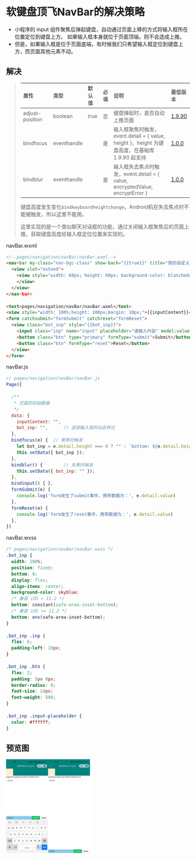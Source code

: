 # 软键盘顶飞NavBar的解决策略

- 小程序的 input 组件聚焦后弹起键盘，自动通过页面上移的方式将输入框所在位置定位到键盘上方。
  如果输入框本身就位于页面顶端，则不会造成上推。
- 但是，如果输入框是位于页面底端，有时候我们只希望输入框定位到键盘上方，而页面其他元素不动。

## 解决

> | 属性            | 类型        | 默认值 | 必填 | 说明                                                         | 最低版本                                                     |
> | :-------------- | :---------- | :----- | :--- | :----------------------------------------------------------- | :----------------------------------------------------------- |
> | adjust-position | boolean     | true   | 否   | 键盘弹起时，是否自动上推页面                                 | [1.9.90](https://developers.weixin.qq.com/miniprogram/dev/framework/compatibility.html) |
> | bindfocus       | eventhandle |        | 是   | 输入框聚焦时触发，event.detail = { value, height }，height 为键盘高度，在基础库 1.9.90 起支持 | [1.0.0](https://developers.weixin.qq.com/miniprogram/dev/framework/compatibility.html) |
> | bindblur        | eventhandle |        | 是   | 输入框失去焦点时触发，event.detail = { value, encryptedValue, encryptError } | [1.0.0](https://developers.weixin.qq.com/miniprogram/dev/framework/compatibility.html) |
>
> 键盘高度发生变化`bindkeyboardheightchange`，Android机在失去焦点时不能被触发，所以这里不能用。
>
> 这里实现的是一个类似聊天对话框的功能，通过关闭输入框聚焦后的页面上推，获取键盘高度给输入框定位位置来实现的。

navBar.wxml

```html
<!--pages/navigation/navBar/navBar.wxml-->
<nav-bar my-class="nav-bgc-class" show-back="{{true}}" title="我的自定义navigation bar99999999" extend-height="{{60}}">
  <view slot="extend">
    <view style="width: 60px; height: 60px; background-color: blanchedalmond;">
    </view>
  </view>
</nav-bar>

<text>pages/navigation/navBar/navBar.wxml</text>
<view style="width: 100%;height: 100px;margin: 10px;">{{inputContent}}</view>
<form catchsubmit="formSubmit" catchreset="formReset">
  <view class="bot_inp" style="{{bot_inp}}">
    <input class="inp" name="input" placeholder="请输入内容" model:value="{{inputContent}}" bindinput="bindinput" adjust-position="{{false}}" bindfocus="bindfocus" bindblur="bindblur" />
    <button class="btn" type="primary" formType="submit">Submit</button>
    <button class="btn" formType="reset">Reset</button>
  </view>
</form>
```

navBar.js

```js
// pages/navigation/navBar/navBar.js
Page({

  /**
   * 页面的初始数据
   */
  data: {
    inputContent: "",
    bot_inp: "",      // 底部输入框的动态样式
  },
  bindfocus(e) {  // 聚焦时触发
    let bot_inp = e.detail.height === 0 ? "" : `bottom: ${e.detail.height}px`;
    this.setData({ bot_inp });
  },
  bindblur() {        // 失焦时触发
    this.setData({ bot_inp: "" });
  },
  bindinput() { },
  formSubmit(e) {
    console.log('form发生了submit事件，携带数据为：', e.detail.value)
  },
  formReset(e) {
    console.log('form发生了reset事件，携带数据为：', e.detail.value)
  },
})
```

navBar.wxss

```css
/* pages/navigation/navBar/navBar.wxss */
.bot_inp {
  width: 100%;
  position: fixed;
  bottom: 0;
  display: flex;
  align-items: center;
  background-color: skyblue;
  /* 兼容 iOS < 11.2 */
  bottom: constant(safe-area-inset-bottom);
  /* 兼容 iOS >= 11.2 */
  bottom: env(safe-area-inset-bottom);
}

.bot_inp .inp {
  flex: 6;
  padding-left: 10px;
}

.bot_inp .btn {
  flex: 2;
  padding: 5px 0px;
  border-radius: 0;
  font-size: 14px;
  font-weight: 500;
}

.bot_inp .input-placeholder {
  color: #ffffff;
}
```



## 预览图

<img src="01.2.软键盘顶飞NavBar.assets/image-20230403125142358.png" alt="image-20230403125142358" style="zoom: 25%;" /><img src="01.2.软键盘顶飞NavBar.assets/image-20230403125158494.png" alt="image-20230403125158494" style="zoom: 25%;" />
